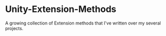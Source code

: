 # Unity-Extension-Methods
A growing collection of Extension methods that I've written over my several projects. 
